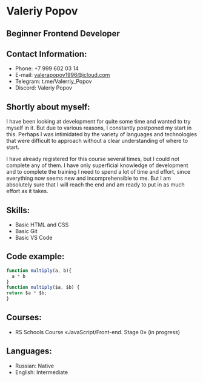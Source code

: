 # Valeriy Popov

## Beginner Frontend Developer

## Contact Information:

* Phone: +7 999 602 03 14
* E-mail: valerapopov1996@icloud.com
* Telegram: t.me/Valerriy_Popov
* Discord: Valeriy Popov

## Shortly about myself:

I have been looking at development for quite some time and wanted to try myself in it. But due to various reasons, I constantly postponed my start in this. Perhaps I was intimidated by the variety of languages ​​and technologies that were difficult to approach without a clear understanding of where to start.

I have already registered for this course several times, but I could not complete any of them. I have only superficial knowledge of development and to complete the training I need to spend a lot of time and effort, since everything now seems new and incomprehensible to me. But I am absolutely sure that I will reach the end and am ready to put in as much effort as it takes.

## Skills:

* Basic HTML and CSS
* Basic Git 
* Basic VS Code

## Code example:

```javascript
function multiply(a, b){
  a * b
}
function multiply($a, $b) {
return $a * $b;
}
```

## Courses:

* RS Schools Course «JavaScript/Front-end. Stage 0» (in progress)

## Languages:

* Russian: Native
* English: Intermediate
